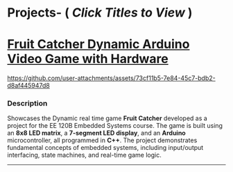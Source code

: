 # Projects- ( _Click Titles to View_ ) 
# [Fruit Catcher Dynamic Arduino Video Game with Hardware](https://github.com/angelcollicazares/Fruit-Catcher-Dynamic-Arcade-Game)



https://github.com/user-attachments/assets/73cf11b5-7e84-45c7-bdb2-d8af445947d8





### Description  
Showcases the Dynamic real time game  **Fruit Catcher** developed as a project for the EE 120B Embedded Systems course. The game is built using an **8x8 LED matrix**, a **7-segment LED display**, and an **Arduino** microcontroller, all programmed in **C++**. The project demonstrates fundamental concepts of embedded systems, including input/output interfacing, state machines, and real-time game logic.

---

